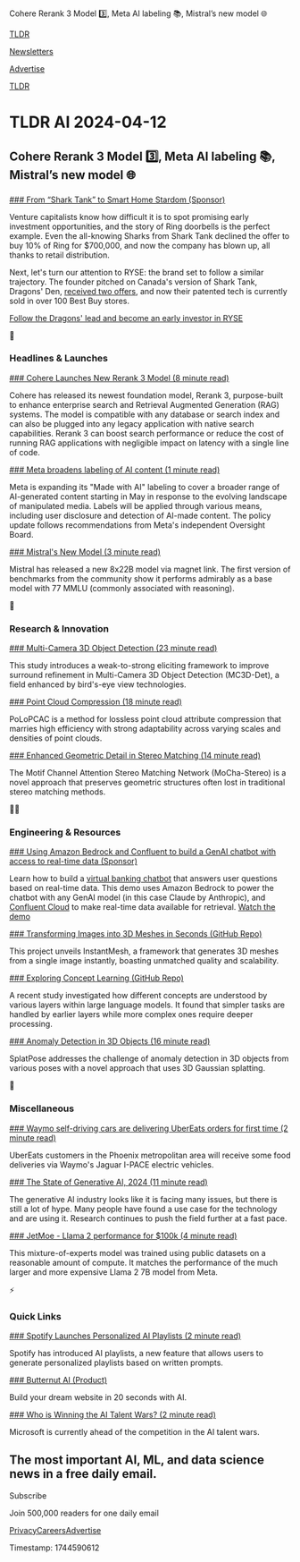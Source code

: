 Cohere Rerank 3 Model 3️⃣, Meta AI labeling 📚, Mistral’s new model 🌐

[TLDR](/)

[Newsletters](/newsletters)

[Advertise](https://advertise.tldr.tech/)

[TLDR](/)

# TLDR AI 2024-04-12

## Cohere Rerank 3 Model 3️⃣, Meta AI labeling 📚, Mistral’s new model 🌐

### 

[### From “Shark Tank” to Smart Home Stardom (Sponsor)](https://invest.helloryse.com/?tnames=aion,04-11-2024)

Venture capitalists know how difficult it is to spot promising early investment opportunities, and the story of Ring doorbells is the perfect example. Even the all-knowing Sharks from Shark Tank declined the offer to buy 10% of Ring for $700,000, and now the company has blown up, all thanks to retail distribution.

Next, let's turn our attention to RYSE: the brand set to follow a similar trajectory. The founder pitched on Canada's version of Shark Tank, Dragons' Den, [received two offers](https://invest.helloryse.com/?tnames=aion,04-11-2024), and now their patented tech is currently sold in over 100 Best Buy stores.

[Follow the Dragons' lead and become an early investor in RYSE](https://invest.helloryse.com/?tnames=aion,04-11-2024)

🚀

### Headlines & Launches

[### Cohere Launches New Rerank 3 Model (8 minute read)](https://txt.cohere.com/rerank-3/?utm_source=tldrai)

Cohere has released its newest foundation model, Rerank 3, purpose-built to enhance enterprise search and Retrieval Augmented Generation (RAG) systems. The model is compatible with any database or search index and can also be plugged into any legacy application with native search capabilities. Rerank 3 can boost search performance or reduce the cost of running RAG applications with negligible impact on latency with a single line of code.

[### Meta broadens labeling of AI content (1 minute read)](https://www.axios.com/2024/04/05/meta-broader-ai-labeling?utm_source=tldrai)

Meta is expanding its "Made with AI" labeling to cover a broader range of AI-generated content starting in May in response to the evolving landscape of manipulated media. Labels will be applied through various means, including user disclosure and detection of AI-made content. The policy update follows recommendations from Meta's independent Oversight Board.

[### Mistral's New Model (3 minute read)](https://huggingface.co/mistral-community/Mixtral-8x22B-v0.1/discussions/4?utm_source=tldrai)

Mistral has released a new 8x22B model via magnet link. The first version of benchmarks from the community show it performs admirably as a base model with 77 MMLU (commonly associated with reasoning).

🧠

### Research & Innovation

[### Multi-Camera 3D Object Detection (23 minute read)](https://arxiv.org/abs/2404.06700v1?utm_source=tldrai)

This study introduces a weak-to-strong eliciting framework to improve surround refinement in Multi-Camera 3D Object Detection (MC3D-Det), a field enhanced by bird's-eye view technologies.

[### Point Cloud Compression (18 minute read)](https://arxiv.org/abs/2404.06936v1?utm_source=tldrai)

PoLoPCAC is a method for lossless point cloud attribute compression that marries high efficiency with strong adaptability across varying scales and densities of point clouds.

[### Enhanced Geometric Detail in Stereo Matching (14 minute read)](https://arxiv.org/abs/2404.06842v1?utm_source=tldrai)

The Motif Channel Attention Stereo Matching Network (MoCha-Stereo) is a novel approach that preserves geometric structures often lost in traditional stereo matching methods.

👨‍💻

### Engineering & Resources

[### Using Amazon Bedrock and Confluent to build a GenAI chatbot with access to real-time data (Sponsor)](https://www.confluent.io/?utm_source=tldrai)

Learn how to build a [virtual banking chatbot](https://www.confluent.io/resources/demo/build-a-scalable-genai-chatbot-with-amazon-bedrock-and-confluent-cloud/) that answers user questions based on real-time data. This demo uses Amazon Bedrock to power the chatbot with any GenAI model (in this case Claude by Anthropic), and [Confluent Cloud](https://www.confluent.io/) to make real-time data available for retrieval. [Watch the demo](https://www.confluent.io/resources/demo/build-a-scalable-genai-chatbot-with-amazon-bedrock-and-confluent-cloud/)

[### Transforming Images into 3D Meshes in Seconds (GitHub Repo)](https://github.com/tencentarc/instantmesh?utm_source=tldrai)

This project unveils InstantMesh, a framework that generates 3D meshes from a single image instantly, boasting unmatched quality and scalability.

[### Exploring Concept Learning (GitHub Repo)](https://github.com/luckfort/cd?utm_source=tldrai)

A recent study investigated how different concepts are understood by various layers within large language models. It found that simpler tasks are handled by earlier layers while more complex ones require deeper processing.

[### Anomaly Detection in 3D Objects (16 minute read)](https://arxiv.org/abs/2404.06832v1?utm_source=tldrai)

SplatPose addresses the challenge of anomaly detection in 3D objects from various poses with a novel approach that uses 3D Gaussian splatting.

🎁

### Miscellaneous

[### Waymo self-driving cars are delivering UberEats orders for first time (2 minute read)](https://www.cnbc.com/2024/04/03/waymo-self-driving-cars-are-delivering-uber-eats-orders-for-first-time.html?utm_source=tldrai)

UberEats customers in the Phoenix metropolitan area will receive some food deliveries via Waymo's Jaguar I-PACE electric vehicles.

[### The State of Generative AI, 2024 (11 minute read)](https://www.thealgorithmicbridge.com/p/the-state-of-generative-ai-2024?utm_source=tldrai)

The generative AI industry looks like it is facing many issues, but there is still a lot of hype. Many people have found a use case for the technology and are using it. Research continues to push the field further at a fast pace.

[### JetMoe - Llama 2 performance for $100k (4 minute read)](https://huggingface.co/jetmoe/jetmoe-8b?utm_source=tldrai)

This mixture-of-experts model was trained using public datasets on a reasonable amount of compute. It matches the performance of the much larger and more expensive Llama 2 7B model from Meta.

⚡️

### Quick Links

[### Spotify Launches Personalized AI Playlists (2 minute read)](https://techcrunch.com/2024/04/07/spotify-launches-personalized-ai-playlists-you-can-build-using-prompts/?utm_source=tldrai)

Spotify has introduced AI playlists, a new feature that allows users to generate personalized playlists based on written prompts.

[### Butternut AI (Product)](https://v2.butternut.ai/?utm_source=tldrai)

Build your dream website in 20 seconds with AI.

[### Who is Winning the AI Talent Wars? (2 minute read)](https://www.exponentialview.co/p/ev-467?utm_source=tldrai)

Microsoft is currently ahead of the competition in the AI talent wars.

## The most important AI, ML, and data science news in a free daily email.

Subscribe

Join 500,000 readers for one daily email

[Privacy](/privacy)[Careers](https://jobs.ashbyhq.com/tldr.tech)[Advertise](/ai/advertise)

Timestamp: 1744590612